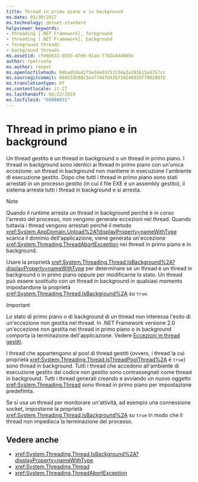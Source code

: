 ```yaml
---
title: Thread in primo piano e in background
ms.date: 03/30/2017
ms.technology: dotnet-standard
helpviewer_keywords:
- threading [.NET Framework], foreground
- threading [.NET Framework], background
- foreground threads
- background threads
ms.assetid: cfe0d632-dd35-47e0-91ad-f742a444005e
author: rpetrusha
ms.author: ronpet
ms.openlocfilehash: 8dbad5da42f5ed4e03751534a3a183615a9757cc
ms.sourcegitcommit: 68653db98c5ea7744fd438710248935f70020dfb
ms.translationtype: HT
ms.contentlocale: it-IT
ms.lasthandoff: 08/22/2019
ms.locfileid: "69960031"
---
```

# <a name="foreground-and-background-threads"></a>Thread in primo piano e in background
Un thread gestito è un thread in background o un thread in primo piano. I thread in background sono identici ai thread in primo piano con un'unica eccezione: un thread in background non mantiene in esecuzione l'ambiente di esecuzione gestito. Dopo che tutti i thread in primo piano sono stati arrestati in un processo gestito (in cui il file EXE è un assembly gestito), il sistema arresta tutti i thread in background e si arresta.  
  
> [!NOTE]
> Quando il runtime arresta un thread in background perché è in corso l'arresto del processo, non vengono generate eccezioni nel thread. Quando tuttavia i thread vengono arrestati perché il metodo <xref:System.AppDomain.Unload%2A?displayProperty=nameWithType> scarica il dominio dell'applicazione, viene generata un'eccezione <xref:System.Threading.ThreadAbortException> nei thread in primo piano e in background.  
  
 Usare la proprietà <xref:System.Threading.Thread.IsBackground%2A?displayProperty=nameWithType> per determinare se un thread è un thread in background o in primo piano oppure per modificarne lo stato. Un thread può essere sostituito con un thread in background in qualsiasi momento impostandone la proprietà <xref:System.Threading.Thread.IsBackground%2A> su `true`.  
  
> [!IMPORTANT]
> Lo stato di primo piano o di background di un thread non interessa l'esito di un'eccezione non gestita nel thread. In .NET Framework versione 2.0 un'eccezione non gestita nei thread in primo piano o in background comporta la terminazione dell'applicazione. Vedere [Eccezioni in thread gestiti](../../../docs/standard/threading/exceptions-in-managed-threads.md).  
  
 I thread che appartengono al pool di thread gestiti (ovvero, i thread la cui proprietà <xref:System.Threading.Thread.IsThreadPoolThread%2A> è `true`) sono thread in background. Tutti i thread che accedono all'ambiente di esecuzione gestito dal codice non gestito sono contrassegnati come thread in background. Tutti i thread generati creando e avviando un nuovo oggetto <xref:System.Threading.Thread> sono thread in primo piano per impostazione predefinita.  
  
 Se si usa un thread per monitorare un'attività, ad esempio una connessione socket, impostarne la proprietà <xref:System.Threading.Thread.IsBackground%2A> su `true` in modo che il thread non impedisca la terminazione del processo.  
  
## <a name="see-also"></a>Vedere anche

- <xref:System.Threading.Thread.IsBackground%2A?displayProperty=nameWithType>
- <xref:System.Threading.Thread>
- <xref:System.Threading.ThreadAbortException>
